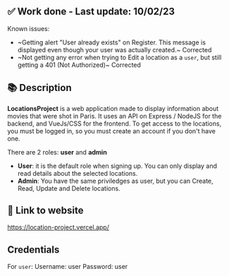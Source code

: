 ## ✅ Work done - Last update: 10/02/23
Known issues: 
- ~Getting alert "User already exists" on Register. This message is displayed even though your user was actually created.~ Corrected 
- ~Not getting any error when trying to Edit a location as a `user`, but still getting a 401 (Not Authorized)~ Corrected

## 📚 Description
**LocationsProject** is a web application made to display information about movies that were shot in Paris. It uses an API on Express / NodeJS for the backend, and VueJs/CSS for the frontend.
To get access to the locations, you must be logged in, so you must create an account if you don't have one.

There are 2 roles: **user** and **admin**  
- **User**: it is the default role when signing up. You can only display and read details about the selected locations.
- **Admin**: You have the same priviledges as user, but you can Create, Read, Update and Delete locations. 

## 🔗 Link to website
https://location-project.vercel.app/

## Credentials

For `user`: 
   Username: user
   Password: user


